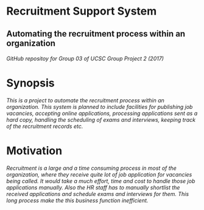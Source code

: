# Recruitment Support System
## Automating the recruitment process within an organization
###### GitHub repositoy for Group 03 of UCSC Group Project 2 (2017)

# Synopsis
###### This is a project to automate the recruitment process within an organization. This system is planned to include facilities for publishing job vacancies, accepting online applications, processing applications sent as a hard copy, handling the scheduling of exams and interviews, keeping track of the recruitment records etc.

# Motivation
###### Recruitment is a large and a time consuming process in most of the organization, where they receive quite lot of job application for vacancies being called. It would take a much effort, time and cost to handle those job applications manually. Also the HR staff has to manually shortlist the received applications and schedule exams and interviews for them. This long process make the this business function inefficient.
